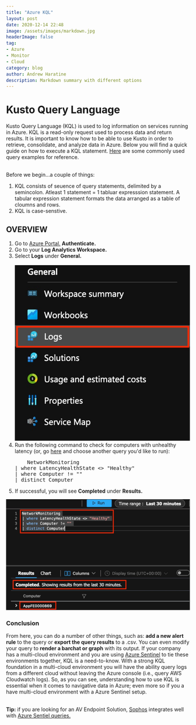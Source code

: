 ```yaml
---
title: "Azure KQL"
layout: post
date: 2020-12-14 22:48
image: /assets/images/markdown.jpg
headerImage: false
tag:
- Azure
- Monitor
- Cloud
category: blog
author: Andrew Haratine
description: Markdown summary with different options
---
```



<h1>Kusto Query Language</h1>
Kusto Query Language (KQL) is used to log information on services running in Azure. KQL is a read-only request used to process data and return results. It is important to know how to be able to use Kusto in order to retrieve, consolidate, and analyze data in Azure. Below you will find a quick guide on how to execute a KQL statement. <a href="https://docs.microsoft.com/en-us/azure/azure-monitor/log-query/examples">Here</a> are some commonly used query examples for reference.

<br>Before we begin...a couple of things:
<ol start="1">
<li>KQL consists of seuence of query statements, delimited by a semincolon. Atleast 1 statement = 1 tabluar expresssion statement. A tabular expression statement formats the data arranged as a table of cloumns and rows.</li>
<li>KQL is case-senstive.</li>
</ol>


<h2>OVERVIEW</h2>
<ol start="1">
<li>Go to <a href="https://portal.azure.com/">Azure Portal.</a> <b>Authenticate.</b></li>
<li>Go to your <b>Log Analytics Workspace.</b></li>
<li>Select <b>Logs</b> under <b>General.</b></li>
<br><img src="/assets/images/01selectLogs.jpg" alt="01selectLogs">

<br>
<li>Run the following command to check for computers with unhealthy latency (or, go <a href="https://docs.microsoft.com/en-us/azure/azure-monitor/log-query/examples">here</a> and choose another query you'd like to run):</li>
<pre>
	NetworkMonitoring 
| where LatencyHealthState <> "Healthy" 
| where Computer != "" 
| distinct Computer
</pre>

<li>If successful, you will see <b>Completed</b> under <b>Results.</b></li></ol>

<img src="/assets/images/02computersWithUnhealthyLatency.jpg" alt="computersWithUnhealthyLatency">


<h3>Conclusion</h3>

From here, you can do a number of other things, such as: <b>add a new alert rule</b> to the query or <b>export the query results</b> to a .csv. You can even modify your query to <b>render a barchat or graph</b> with its output. If your company has a multi-cloud environment and you are using <a href="https://azure.microsoft.com/en-us/services/azure-sentinel/">Azure Sentinel</a> to tie these environments together, KQL is a need-to-know. With a strong KQL foundation in a multi-cloud environment you will have the ability query logs from a different cloud without leaving the Azure console (i.e., query AWS Cloudwatch logs). So, as you can see, understanding how to use KQL is essential when it comes to navigative data in Azure; even more so if you a have multi-cloud environment with a Azure Sentinel setup.

<br><b>Tip:</b> if you are looking for an AV Endpoint Solution, <a href="https://www.sophos.com/en-us.aspx">Sophos</a> integrates well with <a href="https://docs.sophos.com/pcg/optix/help/en-us/pcg/optix/concepts/ExampleAzureSentinelQueries.html">Azure Sentiel queries.</a>



